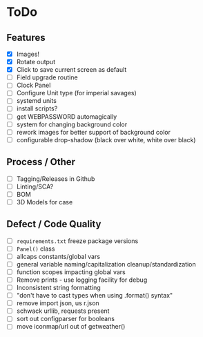 # ToDo
## Features
- [x] Images!
- [x] Rotate output
- [x] Click to save current screen as default
- [ ] Field upgrade routine
- [ ] Clock Panel
- [ ] Configure Unit type (for imperial savages)
- [ ] systemd units
- [ ] install scripts?
- [ ] get WEBPASSWORD automagically
- [ ] system for changing background color
- [ ] rework images for better support of background color
- [ ] configurable drop-shadow (black over white, white over black)

## Process / Other
- [ ] Tagging/Releases in Github
- [ ] Linting/SCA?
- [ ] BOM
- [ ] 3D Models for case

## Defect / Code Quality
- [ ] `requirements.txt` freeze package versions
- [ ] `Panel()` class
- [ ] allcaps constants/global vars
- [ ] general variable naming/capitalization cleanup/standardization
- [ ] function scopes impacting global vars
- [ ] Remove prints - use logging facility for debug
- [ ] Inconsistent string formatting
- [ ] "don't have to cast types when using .format() syntax"
- [ ] remove import json, us r.json
- [ ] schwack urllib, requests present
- [ ] sort out configparser for booleans
- [ ] move iconmap/url out of getweather()